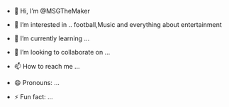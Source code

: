 - 👋 Hi, I’m @MSGTheMaker
- 👀 I’m interested in .. football,Music and everything about entertainment 
- 🌱 I’m currently learning ...

- 💞️ I’m looking to collaborate on ...
- 📫 How to reach me ...
- 😄 Pronouns: ...
- ⚡ Fun fact: ...

<!---
MSGTheMaker/MSGTheMaker is a ✨ special ✨ repository because its `README.md` (this file) appears on your GitHub profile.
You can click the Preview link to take a look at your changes.
--->
